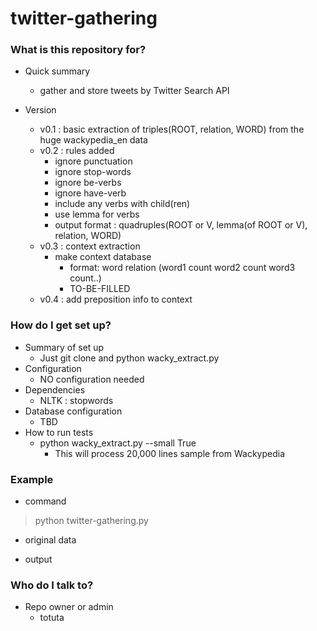 # twitter-gathering #

### What is this repository for? ###

* Quick summary

	* gather and store tweets by Twitter Search API
 
* Version

	* v0.1 : basic extraction of triples(ROOT, relation, WORD) from the huge wackypedia_en data
	* v0.2 : rules added
		* ignore punctuation
		* ignore stop-words
		* ignore be-verbs
		* ignore have-verb
		* include any verbs with child(ren)
		* use lemma for verbs
		* output format : quadruples(ROOT or V, lemma(of ROOT or V), relation, WORD)
	* v0.3 : context extraction
		* make context database
			* format: word relation (word1 count word2 count word3 count..)
			* TO-BE-FILLED
	* v0.4 : add preposition info to context

		

### How do I get set up? ###

* Summary of set up
	* Just git clone and python wacky_extract.py
* Configuration
	* NO configuration needed
* Dependencies
	* NLTK : stopwords
* Database configuration
	* TBD
* How to run tests
	* python wacky_extract.py --small True
		* This will process 20,000 lines sample from Wackypedia

### Example ###

* command

> python twitter-gathering.py


* original data


* output


### Who do I talk to? ###

* Repo owner or admin
	* totuta